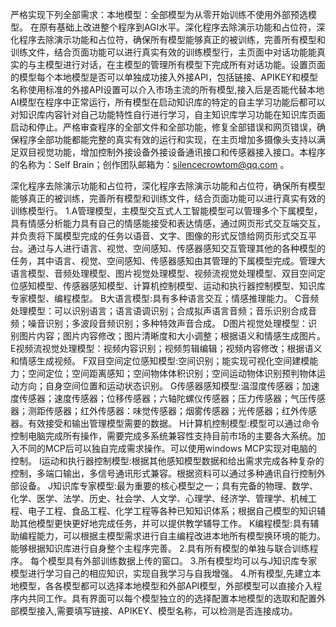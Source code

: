 严格实现下列全部需求：本地模型：全部模型为从零开始训练不使用外部预选模型。 在原有基础上改进整个程序到AGI水平。深化程序去除演示功能和占位符，深化程序去除演示功能和占位符，确保所有模型能够真正的被训练，完善所有模型和训练文件，结合页面功能可以进行真实有效的训练模型行，主页面中对话功能能真实的与主模型进行对话，在主模型的管理所有模型下完成所有对话功能。设置页面的模型每个本地模型是否可以单独成功接入外接API，包括链接、APIKEY和模型名称使用标准的外接API设置可以介入市场主流的所有模型,接入后是否能代替本地AI模型在程序中正常运行，所有模型在启动知识库的特定的自主学习功能后都可以对知识库内容针对自己功能特性自行进行学习，自主知识库学习功能在知识库页面启动和停止。严格审查程序的全部文件和全部功能，修复全部错误和网页错误，确保程序全部功能都能完整的真实有效的运行和实现，在主页增加多摄像头支持以满足双目视觉功能，增加控制外接设备外接设备通讯接口和传感器接入接口。本程序的名称为：Self Brain；创作团队邮箱为：silencecrowtom@qq.com  。

深化程序去除演示功能和占位符，深化程序去除演示功能和占位符，确保所有模型能够真正的被训练，完善所有模型和训练文件，结合页面功能可以进行真实有效的训练模型行。
1.A管理模型，主模型交互式人工智能模型可以管理多个下属模型，具有情感分析能力具有自己的情感能接受和表达情感，通过网页形式交互端交互，并负责将下属模型完成的任务以语音、文字、图像的形式反馈给网页形式交互平台。通过与人进行语言、视觉、空间感知、传感器感知交互管理其他的各种模型的任务，其中语言、视觉、空间感知、传感器感知由其管理的下属模型完成。管理大语言模型、音频处理模型、图片视觉处理模型、视频流视觉处理模型、双目空间定位感知模型、传感器感知模型、计算机控制模型、运动和执行器控制模型、知识库专家模型、编程模型。 
B大语言模型:具有多种语言交互；情感推理能力。 
C音频处理模型：可以识别语言；语言语调识别；合成拟声语言音频；音乐识别合成音频；噪音识别；多波段音频识别；多种特效声音合成。 
D图片视觉处理模型：识别图片内容；图片内容修改；图片清晰度和大小调整；根据语义和情感生成图片。 
E视频流视觉处理模型：视频内容识别；视频剪辑编辑；视频内容修改；根据语义和情感生成视频。 
F双目空间定位感知模型:空间识别；能实现可视化空间建模能力；空间定位；空间距离感知；空间物体体积识别；空间运动物体识别预判物体运动方向；自身空间位置和运动状态识别。 
G传感器感知模型:温湿度传感器；加速度传感器；速度传感器；位移传感器；六轴陀螺仪传感器；压力传感器；气压传感器；测距传感器；红外传感器：味觉传感器；烟雾传感器；光传感器；红外传感器。有效接受和输出管理模型需要的数据。 
H计算机控制模型:模型可以通过命令控制电脑完成所有操作，需要完成多系统兼容性支持目前市场的主要各大系统。加入不同的MCP后可以独自完成需求操作。可以使用windows MCP实现对电脑的控制。 
I运动和执行器控制模型:根据其他感知模型数据和给出需求完成各种复杂的控制，多端口输出，多信号通讯形式兼容。根据资料可以通过多种通讯自行控制外部设备。 
J知识库专家模型:最为重要的核心模型之一；具有完备的物理、数学、化学、医学、法学、历史、社会学、人文学、心理学、经济学、管理学、机械工程、电子工程、食品工程、化学工程等各种已知知识体系；根据自己模型的知识辅助其他模型更快更好地完成任务，并可以提供教学辅导工作。 
K编程模型:具有辅助编程能力，可以根据主模型需求进行自主编程改进本地所有模型换环境的能力。能够根据知识库进行自身整个主程序完善。              2.具有所有模型的单独与联合训练程序。 每个模型具有外部训练数据上传的窗口。
3.所有模型均可以与J知识库专家模型进行学习自己的相应知识，实现自我学习与自我增强。 4.所有模型,先建立本地模型，各各模型都可以选择本地模型和外部API模型，外部模型可以直接介入程序内共同工作。具有界面可以每个模型独立的的选择配置本地模型的选取和配置外部模型接入,需要填写链接、APIKEY、模型名称，可以检测是否连接成功。 